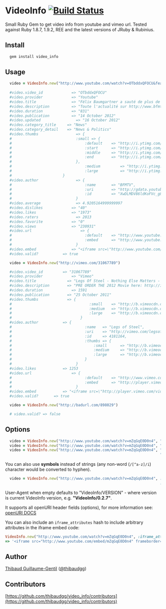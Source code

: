 VideoInfo [![Build Status](https://secure.travis-ci.org/thibaudgg/video_info.png?branch=master)](http://travis-ci.org/thibaudgg/video_info)
=========

Small Ruby Gem to get video info from youtube and vimeo url.
Tested against Ruby 1.8.7, 1.9.2, REE and the latest versions of JRuby & Rubinius.

Install
--------

``` bash
  gem install video_info
```

Usage
-----

``` ruby
  video = VideoInfo.new("http://www.youtube.com/watch?v=OTbddxQFOCU&feature=g-all-xit")
  
  #video.video_id   		  => "OTbddxQFOCU"
  #video.provider 			  => "Youtube"
  #video.title 			      => "Félix Baumgartner a sauté de plus de 38.000 mètres"
  #video.description 		  => "Toute l'actualité sur http://www.bfmtv.com/ Le parachutiste autrichien Felix Baumgartner a sauté dimanche d'une altitude de 39.000 mètres dans le ciel du Nouveau-Mexique pour tenter de franchir le mur du son en chute libre. Une première."
  #video.duration 			  => "831"
  #video.publication 		  => "14 October 2012"
  #video.updated 			    => "16 October 2012"
  #video.category_title 	=> "News"
  #video.category_detail 	=> "News & Politics"
  #video.thumbs 			    => {
  #      			            :small => {
  #       			                :default 	=> "http://i.ytimg.com/vi/OTbddxQFOCU/default.jpg",
  #        			                :start 		=> "http://i.ytimg.com/vi/OTbddxQFOCU/1.jpg",
  #       			                :middle 	=> "http://i.ytimg.com/vi/OTbddxQFOCU/2.jpg",
  #       			                :end 		=> "http://i.ytimg.com/vi/OTbddxQFOCU/3.jpg"
  #       			            },
  #               					:medium 		=> "http://i.ytimg.com/vi/OTbddxQFOCU/mqdefault.jpg",
  #               					:large 			=> "http://i.ytimg.com/vi/OTbddxQFOCU/hqdefault.jpg"
  #                       }
  #video.author 			    => {
  #       				            :name		=> "BFMTV",
  #       				            :uri		=> "http://gdata.youtube.com/feeds/api/users/BFMTV",
  #       				            :id			=> "XwDLMDV86ldKoFVc_g8P0g"
  #       			        	}
  #video.average 			    => 4.9205164999999997
  #video.dislikes 			  => "40"
  #video.likes 			      => "1973"
  #video.raters 			    => 2013
  #video.favorite 			  => "0"
  #video.views 			      => "230931"
  #video.url 				      => {
  #       				            :default	=> "http://www.youtube.com/watch?v=OTbddxQFOCU",
  #       				            :embed		=> "http://www.youtube.com/embed/OTbddxQFOCU"
  #       				        }
  #video.embed 			      => "<iframe src=\"http://www.youtube.com/embed/OTbddxQFOCU\" frameborder=\"0\" allowfullscreen=\"allowfullscreen\"></iframe>"
  #video.valid?           => true

  video = VideoInfo.new("http://vimeo.com/31067789")

  #video.video_id  		  => "31067789"
  #video.provider			  => "Vimeo"
  #video.title			    => "Legs Of Steel - Nothing Else Matters - OFFICIAL FREE FILM"
  #video.description		=> "PRE ORDER THE 2012 Movie here: http://itunes.apple.com/us/movie/hurt-so-good/id555519375<br />rn<br />rnCHECKOUT THE 2012 TRAILER FOR \"HURT SO GOOD\" - http://www.youtube.com/watch?feature=player_embedded&v=sA3uZ0a1G-0<br />rn<br />rnCRANK UP YOUR SPEAKERS AND HIT FULL SCREEN!!!<br />rn<br />rnLegs Of Steel is proud to present their 2011 ski film \"Nothing Else Matters\" in association with Red Bull Media House, Vu00f6lkl, Marker, Oakley, Fiat Freestyle Team, Leki, Atomic and Monashee Powder Snowcats.<br />rn<br />rnFilmed, Directed and Produced by Andre Nutini<br />rn<br />rnExecutive Producers: <br />rnBene Mayr <br />rnTobi Reindl<br />rnPaddy Graham<br />rnThomas Hlawitschka<br />rn<br />rnFeatured Athletes: Tobi Reindl, Bene Mayr, Paddy Graham, Thomas Hlawitschka, Sven Kueenle, Fabio Studer, Max Hill, Lucas and Tobi Mangold, Antti Ollila, Oscar Scherlin, Lolo Favre, Elvis Harsheim, Sebi Geiger, Nico Zacek, Tobi Tritscher and Toni Hu00f6llwart. <br />rn<br />rnwww.legsofsteel.eu  - Official Legs Of Steel SHOP - www.downdays.eu/shop/legsofsteel<br />rn<br />rnCheck out these bands:<br />rnwww.totorro.bandcamp.com<br />rnhttp://prettylightsmusic.com/"
  #video.duration			  => 1591
  #video.publication		=> "25 October 2011"
  #video.thumbs			    => {
  #				    		          :small	=> "http://b.vimeocdn.com/ts/211/506/211506965_100.jpg",
  #				    		          :medium	=> "http://b.vimeocdn.com/ts/211/506/211506965_200.jpg",
  #				    		          :large	=> "http://b.vimeocdn.com/ts/211/506/211506965_640.jpg"
  #						          }
  #video.author			  => {
  #				    		        :name 	=> "Legs of Steel",
  #				    		        :uri 	=> "http://vimeo.com/legsofsteel",
  #				    		        :id 	=> 4181164,
  #				    		        :thumbs => {
  #				        		        :small 		=> "http://b.vimeocdn.com/ps/141/064/1410640_30.jpg",
  #				        		        :medium 	=> "http://b.vimeocdn.com/ps/141/064/1410640_75.jpg",
  #				        		        :large 		=> "http://b.vimeocdn.com/ps/141/064/1410640_100.jpg"
  #			    			        }
  #						        }
  #video.likes			  => 1253
  #video.url				  => {
  #				    		        :default 	=> "http://www.vimeo.com/31067789",
  #				    		        :embed 		=> "http://player.vimeo.com/video/31067789"
  #						        }
  #video.embed			  => "<iframe src=\"http://player.vimeo.com/video/31067789\" frameborder=\"0\" allowfullscreen=\"allowfullscreen\"></iframe>"
  #video.valid?       => true

  video = VideoInfo.new("http://badurl.com/898029")

  # video.valid? => false
```

Options
-------

``` ruby
  video = VideoInfo.new("http://www.youtube.com/watch?v=mZqGqE0D0n4", "User-Agent" => "My Youtube Mashup Robot/1.0")
  video = VideoInfo.new("http://www.youtube.com/watch?v=mZqGqE0D0n4", "Referer"    => "http://my-youtube-mashup.com/")
  video = VideoInfo.new("http://www.youtube.com/watch?v=mZqGqE0D0n4", "Referer"    => "http://my-youtube-mashup.com/",
                                                                      "User-Agent" => "My Youtube Mashup Robot/1.0")
```
You can also use **symbols** instead of strings (any non-word (`/[^a-z]/i`) character would be converted to hyphen).

``` ruby
  video = VideoInfo.new("http://www.youtube.com/watch?v=mZqGqE0D0n4", :referer    => "http://my-youtube-mashup.com/",
                                                                      :user_agent => "My Youtube Mashup Robot/1.0")
```

User-Agent when empty defaults to "VideoInfo/VERSION" - where version is current VideoInfo version, e.g. **"VideoInfo/0.2.7"**.

It supports all openURI header fields (options), for more information see: [openURI DOCS](http://www.ruby-doc.org/stdlib-1.9.3/libdoc/open-uri/rdoc/OpenURI.html)

You can also include an `iframe_attributes` hash to include arbitrary attributes in the iframe embed code:

``` ruby
VideoInfo.new("http://www.youtube.com/watch?v=mZqGqE0D0n4", :iframe_attributes => { :width => 800, :height => 600, "data-key" => "value" } ).embed_code
=> '<iframe src="http://www.youtube.com/embed/mZqGqE0D0n4" frameborder="0" allowfullscreen="allowfullscreen" width="800" height="600" data-key="value"></iframe>'
```

Author
------

[Thibaud Guillaume-Gentil](https://github.com/thibaudgg) ([@thibaudgg](http://twitter.com/thibaudgg))

Contributors
------------

[https://github.com/thibaudgg/video_info/contributors](https://github.com/thibaudgg/video_info/contributors)

